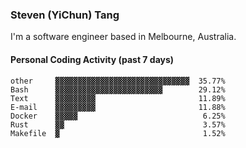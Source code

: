 ### Steven (YiChun) Tang

I'm a software engineer based in Melbourne, Australia.

#### Personal Coding Activity (past 7 days)
```
other     ▓▓▓▓▓▓▓▓▓▓▓▓▓▓▓▓▓▓▓▓▓▓▓▓▓▓▓▓▓▓  35.77%
Bash      ▓▓▓▓▓▓▓▓▓▓▓▓▓▓▓▓▓▓▓▓▓▓▓▓        29.12%
Text      ▓▓▓▓▓▓▓▓▓                       11.89%
E-mail    ▓▓▓▓▓▓▓▓▓                       11.88%
Docker    ▓▓▓▓▓                            6.25%
Rust      ▓▓                               3.57%
Makefile  ▓                                1.52%
```
